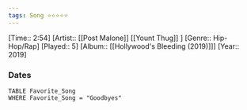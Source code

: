 ```yaml
---
tags: Song ⭐⭐⭐⭐⭐ 
---
```

[Time:: 2:54]
[Artist:: [[Post Malone]] [[Yount Thug]] ]
[Genre:: Hip-Hop/Rap]
[Played:: 5]
[Album:: [[Hollywood's Bleeding (2019)]]]
[Year:: 2019]
### Dates
````dataview
TABLE Favorite_Song
WHERE Favorite_Song = "Goodbyes"
````